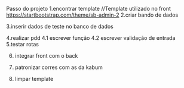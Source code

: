 Passo do projeto
1.encontrar template
//Template utilizado no front 
https://startbootstrap.com/theme/sb-admin-2
2.criar bando de dados

3.inserir dados de teste no banco de dados

4.realizar pdd
  4.1 escrever função
  4.2 escrever validação de entrada
5.testar rotas

6. integrar front com o back

7. patronizar corres com as da kabum

8. limpar template
